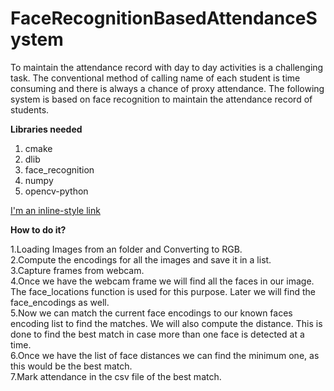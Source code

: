 # FaceRecognitionBasedAttendanceSystem

To maintain the attendance record with day to day activities is a challenging task. The conventional method of calling
name of each student is time consuming and there is always a chance of proxy attendance. The following system is based
on face recognition to maintain the attendance record of students.

**Libraries needed**
1. cmake
2. dlib
3. face_recognition
4. numpy
5. opencv-python

[I'm an inline-style link](https://www.google.com)

**How to do it?**

1.Loading Images from an folder and Converting to RGB.  
2.Compute the encodings for all the images and save it in a list.  
3.Capture frames from webcam.  
4.Once we have the webcam frame we will find all the faces in our image. The face_locations function is used for this purpose. Later we will find the face_encodings as well.  
5.Now we can match the current face encodings to our known faces encoding list to find the matches. We will also compute the distance. This is done to find the best match in case more than one face is detected at a time.  
6.Once we have the list of face distances we can find the minimum one, as this would be the best match.  
7.Mark attendance in the csv file of the best match.  

